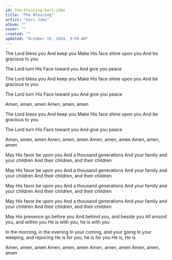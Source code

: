 ```yaml
---
id: the-blessing-kari-jobe
title: "The Blessing"
artist: "Kari Jobe"
album: ""
cover: ""
created: ""
updated: "October 19, 2024, 9:59 AM"
---
```


The Lord bless you
And keep you
Make His face shine upon you
And be gracious to you

The Lord turn His
Face toward you
And give you peace

The Lord bless you
And keep you
Make His face shine upon you
And be gracious to you

The Lord turn His
Face toward you
And give you peace

Amen, amen, amen
Amen, amen, amen

The Lord bless you
And keep you
Make His face shine upon you
And be gracious to you

The Lord turn His
Face toward you
And give you peace

Amen, amen, amen
Amen, amen, amen
Amen, amen, amen
Amen, amen, amen

May His favor be upon you
And a thousand generations
And your family and your children
And their children, and their children

May His favor be upon you
And a thousand generations
And your family and your children
And their children, and their children

May His favor be upon you
And a thousand generations
And your family and your children
And their children, and their children

May His favor be upon you
And a thousand generations
And your family and your children
And their children, and their children

May His presence go before you
And behind you, and beside you
All around you, and within you
He is with you, he is with you

In the morning, in the evening
In your coming, and your going
In your weeping, and rejoicing
He is for you, he is for you
He is, He is

Amen, amen, amen
Amen, amen, amen
Amen, amen, amen
Amen, amen, amen